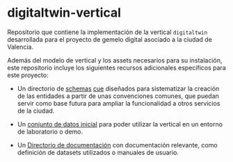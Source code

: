 # digitaltwin-vertical

Repositorio que contiene la implementación de la vertical `digitaltwin` desarrollada para el proyecto de gemelo digital asociado a la ciudad de Valencia.

Además del modelo de vertical y los assets necesarios para su instalación, este repositorio incluye los siguientes recursos adicionales específicos para este proyecto:

- Un directorio de [schemas](./schema/README.md) [cue](https://cuelang.org/) diseñados para sistematizar la creación de las entidades a partir de unas convenciones comunes, que puedan servir como base futura para ampliar la funcionalidad a otros servicios de la ciudad.

- Un [conjunto de datos inicial](./extra/README.md) para poder utilizar la vertical en un entorno de laboratorio o demo.

- Un [Directorio de documentación](./doc/README.md) con documentación relevante, como definición de datasets utilizados o manuales de usuario.
